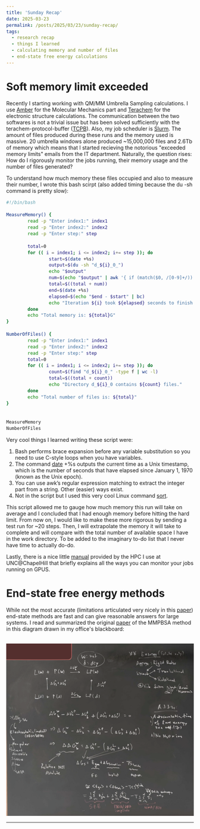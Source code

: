 ```yaml
---
title: 'Sunday Recap'
date: 2025-03-23
permalink: /posts/2025/03/23/sunday-recap/
tags:
  - research recap
  - things I learned
  - calculating memory and number of files
  - end-state free energy calculations
---
```


# Soft memory limit exceeded

Recently I starting working with QM/MM Umbrella Sampling calculations. I use [Amber](https://ambermd.org) for the Molecular Mechanics part and [Terachem](http://www.petachem.com/products.html) for the electronic structure calculations. The communication between the two softwares is not a trivial issue but has been solved sufficiently with the terachem-protocol-buffer ([TCPB](https://pubmed.ncbi.nlm.nih.gov/36725506/)). Also, my job scheduler is [Slurm](https://slurm.schedmd.com). The amount of files produced during these runs and the memory used is massive. 20 umbrella windows alone produced ~15,000,000 files and 2.6Tb of memory which means that I started recieving the notorious "exceeded memory limits" emails from the IT department. Naturally, the question rises: How do I rigorously monitor the jobs running, their memory usage and the number of files generated?

To understand how much memory these files occupied and also to measure their number, I wrote this bash scirpt (also added timing because the du -sh command is pretty slow):

```bash 
#!/bin/bash

MeasureMemory() {
        read -p "Enter index1:" index1
        read -p "Enter index2:" index2
        read -p "Enter step:" step

        total=0
        for (( i = index1; i <= index2; i+= step )); do
                start=$(date +%s)
                output=$(du -sh "d_${i}_0_")
                echo "$output"
                num=$(echo "$output" | awk '{ if (match($0, /[0-9]+/)) print substr($0, RSTART, RLENGTH) }')
                total=$((total + num))
                end=$(date +%s)
                elapsed=$(echo "$end - $start" | bc)
                echo "Iteration ${i} took ${elapsed} seconds to finish!"
        done
        echo "Total memory is: ${total}G"
}

NumberOfFiles() {
        read -p "Enter index1:" index1
        read -p "Enter index2:" index2
        read -p "Enter step:" step
        total=0
        for (( i = index1; i <= index2; i+= step )); do
                count=$(find "d_${i}_0_" -type f | wc -l)
                total=$((total + count))
                echo "Directory d_${i}_0 contains ${count} files."
        done
        echo "Total number of files is: ${total}"
}


MeasureMemory
NumberOfFiles
```

Very cool things I learned writing these script were:
1. Bash performs brace expansion before any variable substitution so you need to use C-style loops when you have variables.
2. The command [date](https://man7.org/linux/man-pages/man1/date.1.html) +%s outputs the current time as a Unix timestamp, which is the number of seconds that have elapsed since January 1, 1970 (known as the Unix epoch).
3. You can use awk’s regular expression matching to extract the integer part from a string. Other (easier) ways exist.
4. Not in the script but I used this very cool Linux command [sort](https://man7.org/linux/man-pages/man1/sort.1.html).

This script allowed me to gauge how much memory this run will take on average and I concluded that I had enough memory before hitting the hard limit. From now on, I would like to make these more rigorous by sending a test run for ~20 steps. Then, I will extrapolate the memory it will take to complete and will compare with the total number of available space I have in the work directory. To be added to the imaginary to-do list that I never have time to actually do-do. 

Lastly, there is a nice little [manual](https://help.rc.unc.edu/gpumonitor/) provided by the HPC I use at UNC@ChapelHill that briefly explains all the ways you can monitor your jobs running on GPUS. 

# End-state free energy methods

While not the most accurate (limitations articulated very nicely in this [paper](https://pubs.acs.org/doi/10.1021/acs.jpcb.4c06614)) end-state methods are fast and can give reasonable answers for large systems. I read and summarized the original [paper](https://pubs.acs.org/doi/10.1021/ct300418h) of the MMPBSA method in this diagram drawn in my office's blackboard:

<br/><img src='/images/mmpbsa.png'>

---
